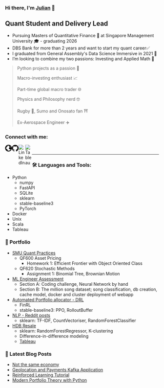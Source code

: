 ﻿
### Hi there, I'm [Julian][LinkedIn] 👋 


## Quant Student and Delivery Lead

- Pursuing Masters of Quantitative Finance 🔣 at Singapore Management University 🎓 - graduating 2026 
- DBS Bank for more than 2 years and want to start my quant career✅
- I graduated from General Assembly's Data Science Immersive in 2021 🌱
- I’m looking to combine my two passions: Investing and Applied Math 👯  
> Python projects as a passion 🐍
> 
> Macro-investing enthusiast 📈
>
> Part-time global macro trader 🌐
> 
> Physics and Philosophy nerd 🤓
> 
> Rugby 🏉, Sumo and Onosato fan ⛩️
> 
> Ex-Aerospace Engineer ✈️


### Connect with me:

[<img align="left" alt="medium articles" width="22px" src="https://raw.githubusercontent.com/iconic/open-iconic/master/svg/globe.svg" />][blog]
[<img align="left" alt="github" width="22px" src="https://raw.githubusercontent.com/github/explore/78df643247d429f6cc873026c0622819ad797942/topics/github/github.png" />][github]
[<img align="left" alt="LinkedIn" width="22px" src="https://cdn.jsdelivr.net/npm/simple-icons@v3/icons/linkedin.svg" />][linkedin]
[<img align="left" alt="Tableau" width="22px" src="https://cdn.jsdelivr.net/npm/simple-icons@3.13.0/icons/tableau.svg" />][tableau]

<br/>

---
### 🛠️ Languages and Tools:

- Python
   	- numpy
   	- FastAPI
   	- SQLite
	- sklearn
	- stable-baseline3
	- PyTorch
- Docker
- Unix
- Scala
- Tableau

### 📁 Portfolio

- [SMU Quant Practices](https://github.com/changjulian17/mqf_practice)
	- QF600 Asset Pricing
		- Homework 1: Efficient Frontier with Object Oriented Class
	- QF620 Stochastic Methods
		- Assignment 1: Binomial Tree, Brownian Motion
- [ML Engineer Assessment](https://github.com/changjulian17/MLEassessment)
	- Section A: Coding challenge, Neural Network by hand
	- Section B: The million song dataset; song classification, db creation, cache model, docker and cluster deployment  of webapp
- [Automated Portfolio allocator - DRL](https://github.com/changjulian17/DataSciencePortfolio/tree/main/Investment_Portfolio)
	- FinRL
	- stable-baseline3: PPO, RolloutBuffer
- [NLP - Reddit posts](https://github.com/changjulian17/DataSciencePortfolio/tree/main/NLP_Classification) 
	- sklearn: TF-IDF, CountVectoriser, RandomForestClassifier
- [HDB Resale](https://github.com/changjulian17/resale_HDB)
	- sklearn: RandomForestRegressor, K-clustering
	- Difference-in-difference modeling
	- [Tableau](https://public.tableau.com/app/profile/julian.chang/viz/FirstDashboard_16315416189430/HDB_Res_Map)


### 📕 Latest Blog Posts

<!-- BLOG-POST-LIST:START -->
- [Not the same economy](https://medium.com/@changjulian17/not-the-same-economy-9394f374229e)
- [Geolocation and Payments Kafka Application](https://medium.com/@changjulian17/geolocation-and-payments-kafka-application-96add0a5171)
- [Reinforced Learning Tutorial](https://medium.com/@changjulian17/reinforced-learning-tutorial-fecd51b44c)
- [Modern Portfolio Theory with Python](https://medium.com/@changjulian17/modern-portfolio-theory-with-python-f33c9f517cd4)


[blog]: https://medium.com/@changjulian17
[github]: https://github.com/changjulian17
[linkedin]: https://www.linkedin.com/in/julian-chang/
[tableau]: https://public.tableau.com/app/profile/julian.chang

